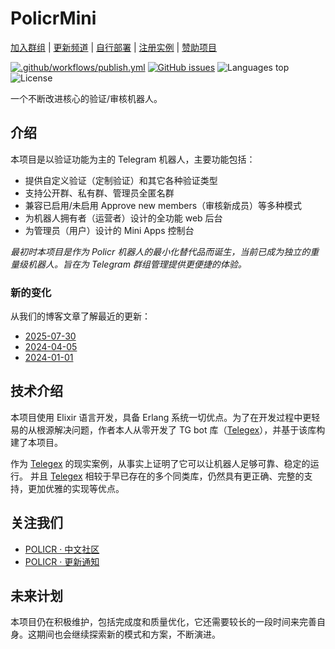 # PolicrMini

[加入群组](https://t.me/policr_community) | [更新频道](https://t.me/policr_changelog) | [自行部署](https://github.com/Hentioe/policr-mini/wiki/%E8%87%AA%E8%A1%8C%E9%83%A8%E7%BD%B2%EF%BC%88%E6%9E%84%E5%BB%BA%E7%AC%AC%E4%B8%89%E6%96%B9%E5%AE%9E%E4%BE%8B%EF%BC%89) | [注册实例](https://github.com/Hentioe/policr-mini/issues/115) | [赞助项目](https://mini.gramlabs.org/sponsorship)

[![.github/workflows/publish.yml](https://github.com/hentioe/policr-mini/actions/workflows/publish.yml/badge.svg?branch=main)](https://github.com/hentioe/policr-mini/actions/workflows/publish.yml)
[![GitHub issues](https://img.shields.io/github/issues/Hentioe/policr-mini)](https://github.com/Hentioe/policr-mini/issues)
![Languages top](https://img.shields.io/github/languages/top/Hentioe/policr-mini)
![License](https://img.shields.io/github/license/Hentioe/policr-mini)

一个不断改进核心的验证/审核机器人。

## 介绍

本项目是以验证功能为主的 Telegram 机器人，主要功能包括：

- 提供自定义验证（定制验证）和其它各种验证类型
- 支持公开群、私有群、管理员全匿名群
- 兼容已启用/未启用 Approve new members（审核新成员）等多种模式
- 为机器人拥有者（运营者）设计的全功能 web 后台
- 为管理员（用户）设计的 Mini Apps 控制台

_最初时本项目是作为 Policr 机器人的最小化替代品而诞生，当前已成为独立的重量级机器人。旨在为 Telegram 群组管理提供更便捷的体验。_

### 新的变化

从我们的博客文章了解最近的更新：

- [2025-07-30](https://blog.hentioe.dev/posts/policr-mini-updates-2025-07-31.html)
- [2024-04-05](https://blog.gramlabs.org/posts/policr-mini-updates-2024-04-05.html)
- [2024-01-01](https://blog.gramlabs.org/posts/policr-mini-updates-2024-01-01.html)

## 技术介绍

本项目使用 Elixir 语言开发，具备 Erlang 系统一切优点。为了在开发过程中更轻易的从根源解决问题，作者本人从零开发了 TG bot 库（[Telegex](https://github.com/telegex/telegex)），并基于该库构建了本项目。

作为 [Telegex](https://github.com/telegex/telegex) 的现实案例，从事实上证明了它可以让机器人足够可靠、稳定的运行。 并且 [Telegex](https://github.com/telegex/telegex) 相较于早已存在的多个同类库，仍然具有更正确、完整的支持，更加优雅的实现等优点。

## 关注我们

- [POLICR · 中文社区](https://t.me/policr_community)
- [POLICR · 更新通知](https://t.me/policr_changelog)

## 未来计划

本项目仍在积极维护，包括完成度和质量优化，它还需要较长的一段时间来完善自身。这期间也会继续探索新的模式和方案，不断演进。
